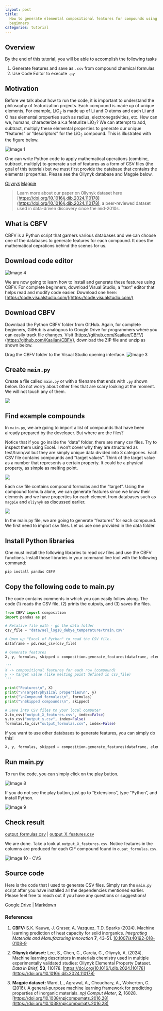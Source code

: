 ```yaml
---
layout: post
title:
  How to generate elemental compositional features for compounds using CBFV for
  beginners
categories: tutorial
---
```


## Overview

By the end of this tutorial, you will be able to accomplish the following tasks

1. Generate features and save as `.csv` from compound chemical formulas
2. Use Code Editor to execute `.py`

## Motivation

Before we talk about how to run the code, it is important to understand the
philosophy of featurization projects. Each compound is made up of unique
elements, For example, LiO<sub>2</sub> is made up of Li and O atoms and each Li
and O has elemental properties such as radius, electronegativities, etc. How can
we, humans, characterize a.k.a featurize LiO<sub>2</sub>? We can attempt to add,
subtract, multiply these elemental properties to generate our unique “features”
or “descriptors” for the LiO<sub>2</sub> compound. This is illustrated with the
figure below.

![Image 1](/files/blog/2024-02-19-tutorial-CBFV/img/1.png)

One can write Python code to apply mathematical operations (combine, subtract,
multiply) to generate a set of features as a form of CSV files (the goal of this
tutorial) but we must first provide the database that contains the elemental
properties. Please see the Oliynyk database and Magpie below.

[Oliynyk](https://data.mendeley.com/datasets/bt6gv5z6yv/2)
[Magpie](https://github.com/Kaaiian/CBFV/blob/master/cbfv/element_properties/magpie.csv)

> Learn more about our paper on Oliynyk dataset here
> [https://doi.org/10.1016/j.dib.2024.110178](https://doi.org/10.1016/j.dib.2024.110178),
> a peer-reviewed dataset used in data-driven discovery since the mid-2010s.

## What is CBFV

CBFV is a Python script that garners various databases and we can choose one of
the databases to generate features for each compound. It does the mathematical
oeprations behind the scenes for us.

## Download code editor

![Image 4](/files/blog/2024-02-19-tutorial-CBFV/img/4.png)

We are now going to learn how to install and generate these features using CBFV.
For complete beginners, download Visual Studio, a "text" editor that helps read
and modify code easier. Download one here:
[https://code.visualstudio.com/](https://code.visualstudio.com/)

## Download CBFV

Download the Python CBFV folder from GitHub. Again, for complete beginners,
GitHub is analogous to Google Drive for programmers where you can easily track
file changes. Visit
[https://github.com/Kaaiian/CBFV](https://github.com/Kaaiian/CBFV), download the
ZIP file and unzip as shown below.

Drag the CBFV folder to the Visual Studio opening interface.
![Image 3](/files/blog/2024-02-19-tutorial-CBFV/img/3.png)

## Create `main.py`

Create a file called `main.py` or with a filename that ends with `.py` shown
below. Do not worry about other files that are scary looking at the moment. We
will not touch any of them.

<img src="/files/blog/2024-02-19-tutorial-CBFV/img/5.png"  style="max-width:40%; height:auto;">

## Find example compounds

In `main.py`, we are going to import a list of compounds that have been already
prepared by the developer. But where are the files?

Notice that if you go inside the “data” folder, there are many csv files. Try to
inspect them using Excel. I won’t cover why they are structured as
test/train/val but they are simply unique data divided into 3 categories. Each
CSV file contains compounds and “target values”. Think of the target value as a
number that represents a certain property. It could be a physical property, as
simple as melting point.

<img src="/files/blog/2024-02-19-tutorial-CBFV/img/6.png"  style="max-width:50%; height:auto;">

Each csv file contains compound formulas and the “target”. Using the compound
formula alone, we can generate features since we know their elements and we have
properties for each element from databases such as `magpie` and `oliynyk` as
discussed earlier.

<img src="/files/blog/2024-02-19-tutorial-CBFV/img/7.png"  style="max-width:40%; height:auto;">

In the main.py file, we are going to generate “features” for each compound. We
first need to import csv files. Let us use one provided in the data folder.

## Install Python libraries

One must install the following libraries to read csv files and use the CBFV
functions. Install those libraries in your command line tool with the following
command:

```python
pip install pandas CBFV
```

## Copy the following code to main.py

The code contains comments in which you can easily follow along. The code (1)
reads the CSV file, (2) prints the outputs, and (3) saves the files.

```python
from CBFV import composition
import pandas as pd

# Relative file path - go the data folder
csv_file = "data/ael_log10_debye_temperature/train.csv"

# Open up "Excel of Python" to read the CSV file.
dataframe = pd.read_csv(csv_file)

# Generate features
X, y, formulas, skipped = composition.generate_features(dataframe, elem_prop="magpie")

'''
X -> compositional features for each row (compound)
y -> target value (like melting point defined in csv_file)
'''

print("Features\n", X)
print("\nTarget/physical properties\n", y)
print("\nCompound formulas\n", formulas)
print("\nSkipped compounds\n", skipped)

# Save into CSV files to your local computer
X.to_csv("output_X_features.csv", index=False)
y.to_csv("output_y.csv", index=False)
formulas.to_csv("output_formulas.csv", index=False)
```

If you want to use other databases to generate features, you can simply do this!

```python
X, y, formulas, skipped = composition.generate_features(dataframe, elem_prop="oliynyk")
```

## Run main.py

To run the code, you can simply click on the play button.

![Image 8](/files/blog/2024-02-19-tutorial-CBFV/img/8.png)

If you do not see the play button, just go to “Extensions”, type “Python”, and
install Python.

![Image 9](/files/blog/2024-02-19-tutorial-CBFV/img/9.png)

## Check result

[output_formulas.csv](/files/blog/2024-02-19-tutorial-CBFV/source-code/output_formulas.csv)
|
[output_X_features.csv](/files/blog/2024-02-19-tutorial-CBFV/source-code/output_X_features.csv)

We are done. Take a look at `output_X_features.csv`. Notice features in the
columns are produced for each CIF compound found in `ouput_formulas.csv`.

![Image 10 - CVS ](/files/blog/2024-02-19-tutorial-CBFV/img/10.png)

## Source code

Here is the code that I used to generate CSV files. Simply run the `main.py`
script after you have installed all the dependencies mentioned earlier. Please
feel free to reach out if you have any questions or suggestions!

[Google Drive](https://drive.google.com/drive/folders/1QcMN87hN85iRwaGcS0N1UFtgCgkvieSs?usp=drive_link)
|
[Markdown](https://github.com/bobleesj/bobleesj.github.io/blob/main/_posts/2024-02-19-tutorial-CBFV.md)

### References

1. **CBFV:** S.K. Kauwe, J. Graser, A. Vazquez, T.D. Sparks (2024). Machine
   learning prediction of heat capacity for solid inorganics. _Integrating
   Materials and Manufacturing Innovation_ **7**, 43–51.
   [10.1007/s40192-018-0108-9](https://doi.org/10.1007/s40192-018-0108-9)

2. **Oliynyk dataset:** Lee, S., Chen, C., Garcia, G., Oliynyk, A. (2024).
   Machine learning descriptors in materials chemistry used in multiple
   experimentally validated studies: Oliynyk Elemental Property Dataset. _Data
   in Brief_, **53**, 110178.
   [https://doi.org/10.1016/j.dib.2024.110178](https://doi.org/10.1016/j.dib.2024.110178)

3. **Magpie dataset:** Ward, L., Agrawal, A., Choudhary, A., Wolverton, C.
   (2016). A general-purpose machine learning framework for predicting
   properties of inorganic materials. _npj Comput Mater_, **2**, 16028.
   [https://doi.org/10.1038/npjcompumats.2016.28](https://doi.org/10.1038/npjcompumats.2016.28)
